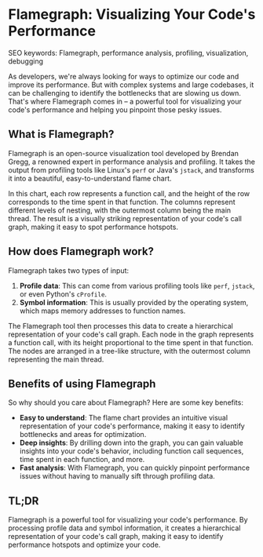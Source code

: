 **Flamegraph: Visualizing Your Code's Performance**
=====================================================

SEO keywords: Flamegraph, performance analysis, profiling, visualization, debugging

As developers, we're always looking for ways to optimize our code and improve its performance. But with complex systems and large codebases, it can be challenging to identify the bottlenecks that are slowing us down. That's where Flamegraph comes in – a powerful tool for visualizing your code's performance and helping you pinpoint those pesky issues.

**What is Flamegraph?**
--------------------

Flamegraph is an open-source visualization tool developed by Brendan Gregg, a renowned expert in performance analysis and profiling. It takes the output from profiling tools like Linux's `perf` or Java's `jstack`, and transforms it into a beautiful, easy-to-understand flame chart.

In this chart, each row represents a function call, and the height of the row corresponds to the time spent in that function. The columns represent different levels of nesting, with the outermost column being the main thread. The result is a visually striking representation of your code's call graph, making it easy to spot performance hotspots.

**How does Flamegraph work?**
---------------------------

Flamegraph takes two types of input:

1. **Profile data**: This can come from various profiling tools like `perf`, `jstack`, or even Python's `cProfile`.
2. **Symbol information**: This is usually provided by the operating system, which maps memory addresses to function names.

The Flamegraph tool then processes this data to create a hierarchical representation of your code's call graph. Each node in the graph represents a function call, with its height proportional to the time spent in that function. The nodes are arranged in a tree-like structure, with the outermost column representing the main thread.

**Benefits of using Flamegraph**
--------------------------------

So why should you care about Flamegraph? Here are some key benefits:

* **Easy to understand**: The flame chart provides an intuitive visual representation of your code's performance, making it easy to identify bottlenecks and areas for optimization.
* **Deep insights**: By drilling down into the graph, you can gain valuable insights into your code's behavior, including function call sequences, time spent in each function, and more.
* **Fast analysis**: With Flamegraph, you can quickly pinpoint performance issues without having to manually sift through profiling data.

**TL;DR**
---------

Flamegraph is a powerful tool for visualizing your code's performance. By processing profile data and symbol information, it creates a hierarchical representation of your code's call graph, making it easy to identify performance hotspots and optimize your code.
